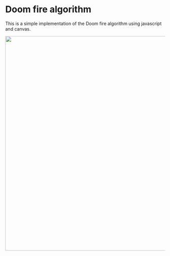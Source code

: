 # Doom fire algorithm
This is a simple implementation of the Doom fire algorithm using javascript and canvas.

<p align="center">
    <img src="https://github.com/brunoroberto/doom-fire/blob/master/animation.gif" width="673">
</p>